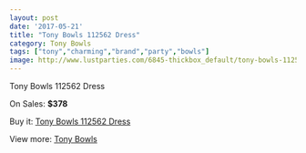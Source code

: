 ```yaml
---
layout: post
date: '2017-05-21'
title: "Tony Bowls 112562 Dress"
category: Tony Bowls
tags: ["tony","charming","brand","party","bowls"]
image: http://www.lustparties.com/6845-thickbox_default/tony-bowls-112562-dress.jpg
---
```

Tony Bowls 112562 Dress

On Sales: **$378**
<a href="https://www.lustparties.com/en/tony-bowls/2350-tony-bowls-112562-dress.html"><amp-img layout="responsive" width="600" height="600" src="//www.lustparties.com/6845-thickbox_default/tony-bowls-112562-dress.jpg" alt="Tony Bowls 112562 Dress 0" /></a>
<a href="https://www.lustparties.com/en/tony-bowls/2350-tony-bowls-112562-dress.html"><amp-img layout="responsive" width="600" height="600" src="//www.lustparties.com/6847-thickbox_default/tony-bowls-112562-dress.jpg" alt="Tony Bowls 112562 Dress 1" /></a>
<a href="https://www.lustparties.com/en/tony-bowls/2350-tony-bowls-112562-dress.html"><amp-img layout="responsive" width="600" height="600" src="//www.lustparties.com/6846-thickbox_default/tony-bowls-112562-dress.jpg" alt="Tony Bowls 112562 Dress 2" /></a>

Buy it: [Tony Bowls 112562 Dress](https://www.lustparties.com/en/tony-bowls/2350-tony-bowls-112562-dress.html "Tony Bowls 112562 Dress")

View more: [Tony Bowls](https://www.lustparties.com/en/5-tony-bowls "Tony Bowls")